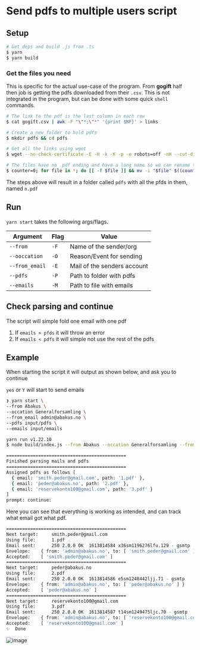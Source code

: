 # Send pdfs to multiple users script

## Setup

```sh
# Get deps and build .js from .ts
$ yarn
$ yarn build
```

### Get the files you need

This is specific for the actual use-case of the program. From **gogift** half then job is getting the
pdfs downloaded from their `.csv`. This is not integrated in the program, but can be done with some
quick `shell` commands.

```sh
# The link to the pdf is the last column in each row
$ cat gogift.csv | awk -F "\"*;\"*" '{print $NF}' > links

# Create a new folder to hold pdfs
$ mkdir pdfs && cd pdfs

# Get all the links using wget
$ wget --no-check-certificate -E -H -k -K -p -e robots=off -nH --cut-dirs=3 -i ../links

# The files have no .pdf ending and have a long name so we can rename them
$ counter=0; for file in *; do [[ -f $file ]] && mv -i "$file" $((counter+1)).pdf && ((counter++)); done
```

The steps above will result in a folder called `pdfs` with all the pfds in them, named `n.pdf`

## Run

`yarn start` takes the following args/flags.

| Argument       | Flag | Value                       |
| -------------- | ---- | --------------------------- |
| `--from`       | `-F` | Name of the sender/org      |
| `--ooccation`  | `-O` | Reason/Event for sending    |
| `--from_email` | `-E` | Mail of the senders account |
| `--pdfs`       | `-P` | Path to folder with pdfs    |
| `--emails`     | `-M` | Path to file with emails    |

## Check parsing and continue

The script will simple fold one email with one pdf

1. If `emails > pfds` it will throw an error
2. If `emails < pdfs` it will simple not use the rest of the pdfs

## Example

When starting the script it will output as shown below, and ask you to continue

`yes` or `Y` will start to send emails

```sh
❯ yarn start \
--from Abakus \
--occation Generalforsamling \
--from_email admin@abakus.no \
--pdfs input/pdfs \
--emails input/emails

yarn run v1.22.10
$ node build/index.js --from Abakus --occation Generalforsamling --from_email admin@abakus.no --pdfs input/pdfs --emails input/emails

=============================================
Finished parsing mails and pdfs
=============================================
Assigned pdfs as follows [
  { email: 'smith.peder@gmail.com', path: '1.pdf' },
  { email: 'peder@abakus.no', path: '2.pdf' },
  { email: 'reservekonto100@gmail.com', path: '3.pdf' }
]
prompt: continue:
```

Here you can see that everything is working as intended, and can track what email got what pdf.

```sh
=============================================
Next target: 	 smith.peder@gmail.com
Using file: 	 1.pdf
Email sent: 	 250 2.0.0 OK  1613814584 x36sm1196276lfu.129 - gsmtp
Envelope: 	 { from: 'admin@abakus.no', to: [ 'smith.peder@gmail.com' ] }
Accepted: 	 [ 'smith.peder@gmail.com' ]
=============================================
Next target: 	 peder@abakus.no
Using file: 	 2.pdf
Email sent: 	 250 2.0.0 OK  1613814586 e5sm1248442ljj.71 - gsmtp
Envelope: 	 { from: 'admin@abakus.no', to: [ 'peder@abakus.no' ] }
Accepted: 	 [ 'peder@abakus.no' ]
=============================================
Next target: 	 reservekonto100@gmail.com
Using file: 	 3.pdf
Email sent: 	 250 2.0.0 OK  1613814587 t14sm1249475ljc.70 - gsmtp
Envelope: 	 { from: 'admin@abakus.no', to: [ 'reservekonto100@gmail.com' ] }
Accepted: 	 [ 'reservekonto100@gmail.com' ]
✨  Done
```

![image](https://i.imgur.com/G5gNeYG.png)
